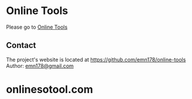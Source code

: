 # Online Tools
Please go to [Online Tools](http://emn178.github.io/online-tools/)

## Contact
The project's website is located at https://github.com/emn178/online-tools  
Author: emn178@gmail.com
# onlinesotool.com
